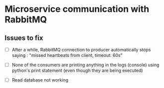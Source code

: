 # Microservice communication with RabbitMQ

## Issues to fix

- [ ] After a while, RabbitMQ connection to producer automatically stops saying : "missed heartbeats from client, timeout: 60s"

- [ ] None of the consumers are printing anything in the logs (console) using python's print statement (even though they are being executed)

- [ ] Read database not working
